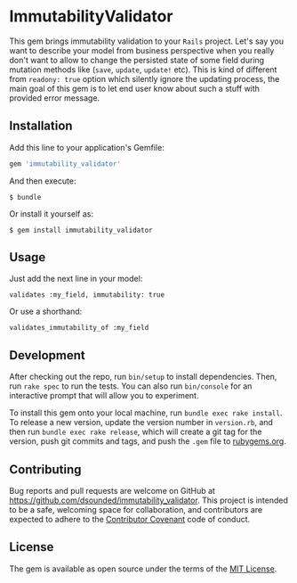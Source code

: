 # ImmutabilityValidator

This gem brings immutability validation to your `Rails` project. Let's say you want to describe your model from business
perspective when you really don't want to allow to change the persisted state of some field during mutation methods like
(`save`, `update`, `update!` etc). This is kind of different from `readony: true` option which silently ignore the
updating process, the main goal of this gem is to let end user know about such a stuff with provided error message.

## Installation

Add this line to your application's Gemfile:

```ruby
gem 'immutability_validator'
```

And then execute:

    $ bundle

Or install it yourself as:

    $ gem install immutability_validator

## Usage

Just add the next line in your model:

`validates :my_field, immutability: true`

Or use a shorthand:

`validates_immutability_of :my_field`

## Development

After checking out the repo, run `bin/setup` to install dependencies. Then, run `rake spec` to run the tests. You can also run `bin/console` for an interactive prompt that will allow you to experiment.

To install this gem onto your local machine, run `bundle exec rake install`. To release a new version, update the version number in `version.rb`, and then run `bundle exec rake release`, which will create a git tag for the version, push git commits and tags, and push the `.gem` file to [rubygems.org](https://rubygems.org).

## Contributing

Bug reports and pull requests are welcome on GitHub at https://github.com/dsounded/immutability_validator. This project is intended to be a safe, welcoming space for collaboration, and contributors are expected to adhere to the [Contributor Covenant](http://contributor-covenant.org) code of conduct.


## License

The gem is available as open source under the terms of the [MIT License](http://opensource.org/licenses/MIT).

